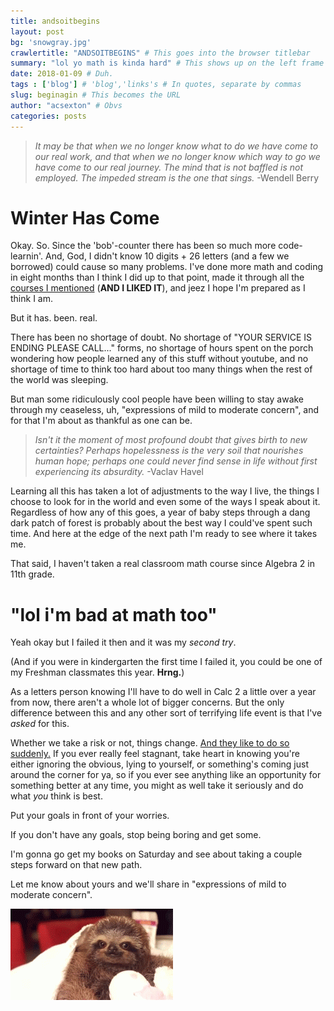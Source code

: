 ```yaml
---
title: andsoitbegins
layout: post
bg: 'snowgray.jpg'
crawlertitle: "ANDSOITBEGINS" # This goes into the browser titlebar 
summary: "lol yo math is kinda hard" # This shows up on the left frame and on things like facebook posts
date: 2018-01-09 # Duh.
tags : ['blog'] # 'blog','links's # In quotes, separate by commas
slug: beginagin # This becomes the URL
author: "acsexton" # Obvs
categories: posts
---
```


> *It may be that when we no longer know what to do we have come to our real work, and that when we no longer know which way to go we have come to our real journey. The mind that is not baffled is not employed. The impeded stream is the one that sings.* -Wendell Berry

# Winter Has Come

Okay. So. Since the 'bob'-counter there has been so much more code-learnin'. And, God, I didn't know 10 digits + 26 letters (and a few we borrowed) could cause so many problems. I've done more math and coding in eight months than I think I did up to that point, made it through all the [courses I mentioned](https://acsexton.github.io/posts/reboot/) (**AND I LIKED IT**), and jeez I hope I'm prepared as I think I am.

But it has. been. real. 

There has been no shortage of doubt. No shortage of "YOUR SERVICE IS ENDING PLEASE CALL..." forms, no shortage of hours spent on the porch wondering how people learned any of this stuff without youtube, and no shortage of time to think too hard about too many things when the rest of the world was sleeping. 

But man some ridiculously cool people have been willing to stay awake through my ceaseless, uh, "expressions of mild to moderate concern", and for that I'm about as thankful as one can be.

> *Isn't it the moment of most profound doubt that gives birth to new certainties? 
Perhaps hopelessness is the very soil that nourishes human hope; perhaps one could never find sense in life without first experiencing its absurdity.* -Vaclav Havel

Learning all this has taken a lot of adjustments to the way I live, the things I choose to look for in the world and even some of the ways I speak about it. Regardless of how any of this goes, a year of baby steps through a dang dark patch of forest is probably about the best way I could've spent such time. And here at the edge of the next path I'm ready to see where it takes me.

That said, I haven't taken a real classroom math course since Algebra 2 in 11th grade. 

# "lol i'm bad at math too" 

Yeah okay but I failed it then and it was my *second try*.

(And if you were in kindergarten the first time I failed it, you could be one of my Freshman classmates this year. **Hrng.**) 

As a letters person knowing I'll have to do well in Calc 2 a little over a year from now, there aren't a whole lot of bigger concerns. But the only difference between this and any other sort of terrifying life event is that I've *asked* for this.

Whether we take a risk or not, things change. [And they like to do so suddenly.](https://acsexton.github.io/posts/reboot/) If you ever really feel stagnant, take heart in knowing you're either ignoring the obvious, lying to yourself, or something's coming just around the corner for ya, so if you ever see anything like an opportunity for something better at any time, you might as well take it seriously and do what *you* think is best.

Put your goals in front of your worries.

If you don't have any goals, stop being boring and get some.

I'm gonna go get my books on Saturday and see about taking a couple steps forward on that new path.

Let me know about yours and we'll share in "expressions of mild to moderate concern".

![Herehaveaslothgif](/assets/images/slothgif.gif)